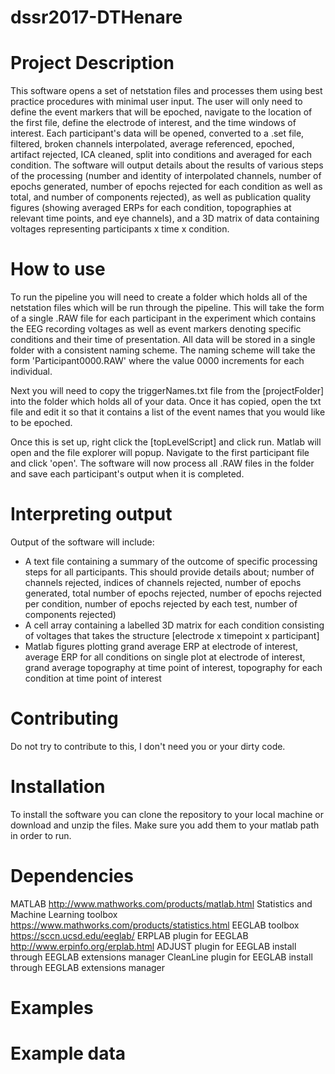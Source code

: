 # dssr2017-DTHenare

# Project Description

This software opens a set of netstation files and processes them using best practice procedures with minimal user input. The user will only need to define the event markers that will be epoched, navigate to the location of the first file, define the electrode of interest, and the time windows of interest. Each participant's data will be opened, converted to a .set file, filtered, broken channels interpolated, average referenced, epoched, artifact rejected, ICA cleaned, split into conditions and averaged for each condition. The software will output details about the results of various steps of the processing (number and identity of interpolated channels, number of epochs generated, number of epochs rejected for each condition as well as total, and number of components rejected), as well as publication quality figures (showing averaged ERPs for each condition, topographies at relevant time points, and eye channels), and a 3D matrix of data containing voltages representing participants x time x condition.

# How to use

To run the pipeline you will need to create a folder which holds all of the netstation files which will be run through the pipeline. This will take the form of a single .RAW file for each participant in the experiment which contains the EEG recording voltages as well as event markers denoting specific conditions and their time of presentation. All data will be stored in a single folder with a consistent naming scheme. The naming scheme will take the form 'Participant0000.RAW' where the value 0000 increments for each individual.

Next you will need to copy the triggerNames.txt file from the [projectFolder] into the folder which holds all of your data. Once it has copied, open the txt file and edit it so that it contains a list of the event names that you would like to be epoched.

Once this is set up, right click the [topLevelScript] and click run. Matlab will open and the file explorer will popup. Navigate to the first participant file and click 'open'. The software will now process all .RAW files in the folder and save each participant's output when it is completed.

# Interpreting output

Output of the software will include:
- A text file containing a summary of the outcome of specific processing steps for all participants. This should provide details about; number of channels rejected, indices of channels rejected, number of epochs generated, total number of epochs rejected, number of epochs rejected per condition, number of epochs rejected by each test, number of components rejected)
- A cell array containing a labelled 3D matrix for each condition consisting of voltages that takes the structure [electrode x timepoint x participant]
- Matlab figures plotting grand average ERP at electrode of interest, average ERP for all conditions on single plot at electrode of interest, grand average topography at time point of interest, topography for each condition at time point of interest

# Contributing

Do not try to contribute to this, I don't need you or your dirty code.

# Installation

To install the software you can clone the repository to your local machine or download and unzip the files. Make sure you add them to your matlab path in order to run.

# Dependencies

MATLAB                                    http://www.mathworks.com/products/matlab.html
Statistics and Machine Learning toolbox   https://www.mathworks.com/products/statistics.html
EEGLAB toolbox                            https://sccn.ucsd.edu/eeglab/
ERPLAB plugin for EEGLAB                  http://www.erpinfo.org/erplab.html
ADJUST plugin for EEGLAB                  install through EEGLAB extensions manager
CleanLine plugin for EEGLAB               install through EEGLAB extensions manager

# Examples



# Example data
